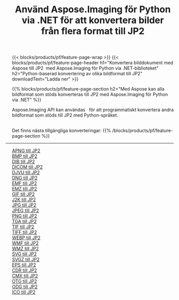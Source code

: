 ﻿---
title: Använd Aspose.Imaging för Python via .NET för att konvertera bilder från flera format till JP2 
weight: 3920
url: /sv/python-net/conversion/to/jp2 
lang: sv
langdirlevel: 2
locales: zh-hans,ja,it,ru,de,es,fr,nl,id,lt,pl,pt,vi,tr,ko,zh-hant,ar,hi,th,sv,cs,uk,he
description: Du kan använda Aspose.Imaging för Python via .NET-biblioteket för att konvertera från en mängd olika format till JP2
---

{{< blocks/products/pf/feature-page-wrap >}}
{{< blocks/products/pf/feature-page-header h1="Konvertera bilddokument med Aspose till JP2  med Aspose.Imaging för Python via .NET-biblioteket" h2="Python-baserad konvertering av olika bildformat till JP2" downloadText="Ladda ner" >}}


{{% blocks/products/pf/feature-page-section  h2="Med Aspose kan alla bildformat som stöds konverteras till JP2 med Aspose.Imaging för Python via .NET" %}}
<p align=justify>Aspose.Imaging API kan användas   för att programmatiskt konvertera andra bildformat som stöds till JP2 med Python-språket.</p>
<br/>
Det finns nästa tillgängliga konverteringar:
{{% /blocks/products/pf/feature-page-section %}}
<div class="container-fluid productfamilypage bg-gray">
    <div class="convertypes bg-gray agp-content section">
        <div class="container">
		<hr style="margin-left:-20px;"/>
		<div class="row other-converters">
		    <div class='col-md-2 other-converter remove-lp remove-rp'><a href="/imaging/sv/python-net/conversion/apng-to-jp2" >APNG till JP2</a></div>
<div class='col-md-2 other-converter remove-lp remove-rp'><a href="/imaging/sv/python-net/conversion/bmp-to-jp2" >BMP till JP2</a></div>
<div class='col-md-2 other-converter remove-lp remove-rp'><a href="/imaging/sv/python-net/conversion/dib-to-jp2" >DIB till JP2</a></div>
<div class='col-md-2 other-converter remove-lp remove-rp'><a href="/imaging/sv/python-net/conversion/dicom-to-jp2" >DICOM till JP2</a></div>
<div class='col-md-2 other-converter remove-lp remove-rp'><a href="/imaging/sv/python-net/conversion/djvu-to-jp2" >DJVU till JP2</a></div>
<div class='col-md-2 other-converter remove-lp remove-rp'><a href="/imaging/sv/python-net/conversion/dng-to-jp2" >DNG till JP2</a></div>
<div class='col-md-2 other-converter remove-lp remove-rp'><a href="/imaging/sv/python-net/conversion/emf-to-jp2" >EMF till JP2</a></div>
<div class='col-md-2 other-converter remove-lp remove-rp'><a href="/imaging/sv/python-net/conversion/emz-to-jp2" >EMZ till JP2</a></div>
<div class='col-md-2 other-converter remove-lp remove-rp'><a href="/imaging/sv/python-net/conversion/gif-to-jp2" >GIF till JP2</a></div>
<div class='col-md-2 other-converter remove-lp remove-rp'><a href="/imaging/sv/python-net/conversion/j2k-to-jp2" >J2K till JP2</a></div>
<div class='col-md-2 other-converter remove-lp remove-rp'><a href="/imaging/sv/python-net/conversion/jpg-to-jp2" >JPG till JP2</a></div>
<div class='col-md-2 other-converter remove-lp remove-rp'><a href="/imaging/sv/python-net/conversion/jpeg-to-jp2" >JPEG till JP2</a></div>
<div class='col-md-2 other-converter remove-lp remove-rp'><a href="/imaging/sv/python-net/conversion/png-to-jp2" >PNG till JP2</a></div>
<div class='col-md-2 other-converter remove-lp remove-rp'><a href="/imaging/sv/python-net/conversion/tga-to-jp2" >TGA till JP2</a></div>
<div class='col-md-2 other-converter remove-lp remove-rp'><a href="/imaging/sv/python-net/conversion/tif-to-jp2" >TIF till JP2</a></div>
<div class='col-md-2 other-converter remove-lp remove-rp'><a href="/imaging/sv/python-net/conversion/tiff-to-jp2" >TIFF till JP2</a></div>
<div class='col-md-2 other-converter remove-lp remove-rp'><a href="/imaging/sv/python-net/conversion/webp-to-jp2" >WEBP till JP2</a></div>
<div class='col-md-2 other-converter remove-lp remove-rp'><a href="/imaging/sv/python-net/conversion/wmf-to-jp2" >WMF till JP2</a></div>
<div class='col-md-2 other-converter remove-lp remove-rp'><a href="/imaging/sv/python-net/conversion/wmz-to-jp2" >WMZ till JP2</a></div>
<div class='col-md-2 other-converter remove-lp remove-rp'><a href="/imaging/sv/python-net/conversion/svg-to-jp2" >SVG till JP2</a></div>
<div class='col-md-2 other-converter remove-lp remove-rp'><a href="/imaging/sv/python-net/conversion/svgz-to-jp2" >SVGZ till JP2</a></div>
<div class='col-md-2 other-converter remove-lp remove-rp'><a href="/imaging/sv/python-net/conversion/eps-to-jp2" >EPS till JP2</a></div>
<div class='col-md-2 other-converter remove-lp remove-rp'><a href="/imaging/sv/python-net/conversion/cdr-to-jp2" >CDR till JP2</a></div>
<div class='col-md-2 other-converter remove-lp remove-rp'><a href="/imaging/sv/python-net/conversion/cmx-to-jp2" >CMX till JP2</a></div>
<div class='col-md-2 other-converter remove-lp remove-rp'><a href="/imaging/sv/python-net/conversion/otg-to-jp2" >OTG till JP2</a></div>
<div class='col-md-2 other-converter remove-lp remove-rp'><a href="/imaging/sv/python-net/conversion/odg-to-jp2" >ODG till JP2</a></div>
<div class='col-md-2 other-converter remove-lp remove-rp'><a href="/imaging/sv/python-net/conversion/ico-to-jp2" >ICO till JP2</a></div>
                </div>
        </div>
    </div>
</div>
<br/>

